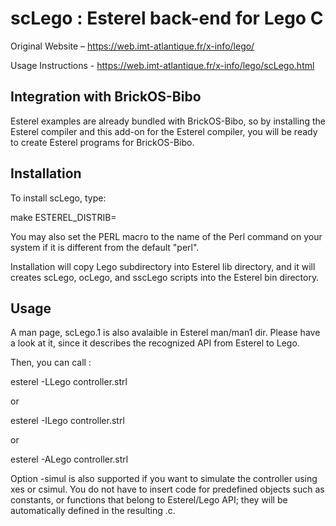 scLego : Esterel back-end for Lego C
====================================

Original Website – https://web.imt-atlantique.fr/x-info/lego/

Usage Instructions - https://web.imt-atlantique.fr/x-info/lego/scLego.html

## Integration with BrickOS-Bibo
Esterel examples are already bundled with BrickOS-Bibo, so by installing
the Esterel compiler and this add-on for the Esterel compiler, you will
be ready to create Esterel programs for BrickOS-Bibo.


## Installation
To install scLego, type:

   make ESTEREL_DISTRIB=<esterel repository> 

You may also set the PERL macro to the name of the Perl command on
your system if it is different from the default "perl".

Installation will copy Lego subdirectory into Esterel lib directory,
and it will creates scLego, ocLego, and sscLego scripts into the Esterel
bin directory.


## Usage
A man page, scLego.1 is also avalaible in Esterel man/man1 dir. Please
have a look at it, since it describes the recognized API from Esterel
to Lego.

Then, you can call :

   esterel  -LLego controller.strl

or

   esterel  -ILego controller.strl

or

   esterel  -ALego controller.strl

Option -simul is also supported if you want to simulate the controller 
using xes or csimul.  You do not have to insert code for predefined
objects such as constants, or functions that belong to Esterel/Lego
API; they will be automatically defined in the resulting .c.
